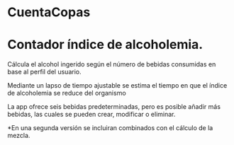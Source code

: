 # CuentaCopas
# Contador índice de alcoholemia.  

Cálcula el alcohol ingerido según el número de bebidas consumidas en base al perfil del usuario.  

Mediante un lapso de tiempo ajustable se estima el tiempo en que el índice de alcoholemia se reduce del organismo  

La app ofrece seis bebidas predeterminadas, pero es posible añadir más bebidas, las cuales se pueden crear, modificar o eliminar.  

*En una segunda versión se incluiran combinados con el cálculo de la mezcla.


